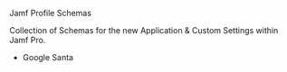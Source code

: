 Jamf Profile Schemas

Collection of Schemas for the new Application & Custom Settings within Jamf Pro.

- Google Santa
